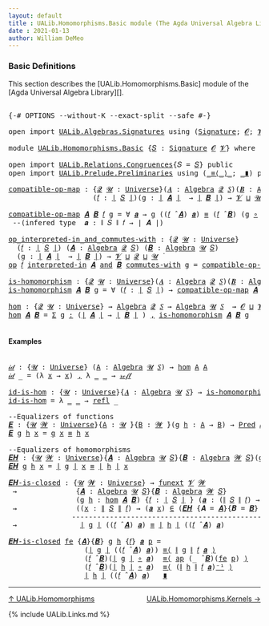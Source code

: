 ```yaml
---
layout: default
title : UALib.Homomorphisms.Basic module (The Agda Universal Algebra Library)
date : 2021-01-13
author: William DeMeo
---
```


### <a id="basic-definitions">Basic Definitions</a>

This section describes the [UALib.Homomorphisms.Basic] module of the [Agda Universal Algebra Library][].

<pre class="Agda">

<a id="317" class="Symbol">{-#</a> <a id="321" class="Keyword">OPTIONS</a> <a id="329" class="Pragma">--without-K</a> <a id="341" class="Pragma">--exact-split</a> <a id="355" class="Pragma">--safe</a> <a id="362" class="Symbol">#-}</a>

<a id="367" class="Keyword">open</a> <a id="372" class="Keyword">import</a> <a id="379" href="UALib.Algebras.Signatures.html" class="Module">UALib.Algebras.Signatures</a> <a id="405" class="Keyword">using</a> <a id="411" class="Symbol">(</a><a id="412" href="UALib.Algebras.Signatures.html#802" class="Function">Signature</a><a id="421" class="Symbol">;</a> <a id="423" href="universes.html#613" class="Generalizable">𝓞</a><a id="424" class="Symbol">;</a> <a id="426" href="universes.html#617" class="Generalizable">𝓥</a><a id="427" class="Symbol">)</a>

<a id="430" class="Keyword">module</a> <a id="437" href="UALib.Homomorphisms.Basic.html" class="Module">UALib.Homomorphisms.Basic</a> <a id="463" class="Symbol">{</a><a id="464" href="UALib.Homomorphisms.Basic.html#464" class="Bound">𝑆</a> <a id="466" class="Symbol">:</a> <a id="468" href="UALib.Algebras.Signatures.html#802" class="Function">Signature</a> <a id="478" href="universes.html#613" class="Generalizable">𝓞</a> <a id="480" href="universes.html#617" class="Generalizable">𝓥</a><a id="481" class="Symbol">}</a> <a id="483" class="Keyword">where</a>

<a id="490" class="Keyword">open</a> <a id="495" class="Keyword">import</a> <a id="502" href="UALib.Relations.Congruences.html" class="Module">UALib.Relations.Congruences</a><a id="529" class="Symbol">{</a><a id="530" class="Argument">𝑆</a> <a id="532" class="Symbol">=</a> <a id="534" href="UALib.Homomorphisms.Basic.html#464" class="Bound">𝑆</a><a id="535" class="Symbol">}</a> <a id="537" class="Keyword">public</a>
<a id="544" class="Keyword">open</a> <a id="549" class="Keyword">import</a> <a id="556" href="UALib.Prelude.Preliminaries.html" class="Module">UALib.Prelude.Preliminaries</a> <a id="584" class="Keyword">using</a> <a id="590" class="Symbol">(</a><a id="591" href="MGS-MLTT.html#5997" class="Function Operator">_≡⟨_⟩_</a><a id="597" class="Symbol">;</a> <a id="599" href="MGS-MLTT.html#6079" class="Function Operator">_∎</a><a id="601" class="Symbol">)</a> <a id="603" class="Keyword">public</a>

<a id="compatible-op-map"></a><a id="611" href="UALib.Homomorphisms.Basic.html#611" class="Function">compatible-op-map</a> <a id="629" class="Symbol">:</a> <a id="631" class="Symbol">{</a><a id="632" href="UALib.Homomorphisms.Basic.html#632" class="Bound">𝓠</a> <a id="634" href="UALib.Homomorphisms.Basic.html#634" class="Bound">𝓤</a> <a id="636" class="Symbol">:</a> <a id="638" href="universes.html#551" class="Function">Universe</a><a id="646" class="Symbol">}(</a><a id="648" href="UALib.Homomorphisms.Basic.html#648" class="Bound">𝑨</a> <a id="650" class="Symbol">:</a> <a id="652" href="UALib.Algebras.Algebras.html#1471" class="Function">Algebra</a> <a id="660" href="UALib.Homomorphisms.Basic.html#632" class="Bound">𝓠</a> <a id="662" href="UALib.Homomorphisms.Basic.html#464" class="Bound">𝑆</a><a id="663" class="Symbol">)(</a><a id="665" href="UALib.Homomorphisms.Basic.html#665" class="Bound">𝑩</a> <a id="667" class="Symbol">:</a> <a id="669" href="UALib.Algebras.Algebras.html#1471" class="Function">Algebra</a> <a id="677" href="UALib.Homomorphisms.Basic.html#634" class="Bound">𝓤</a> <a id="679" href="UALib.Homomorphisms.Basic.html#464" class="Bound">𝑆</a><a id="680" class="Symbol">)</a>
                    <a id="702" class="Symbol">(</a><a id="703" href="UALib.Homomorphisms.Basic.html#703" class="Bound">𝑓</a> <a id="705" class="Symbol">:</a> <a id="707" href="UALib.Prelude.Preliminaries.html#7503" class="Function Operator">∣</a> <a id="709" href="UALib.Homomorphisms.Basic.html#464" class="Bound">𝑆</a> <a id="711" href="UALib.Prelude.Preliminaries.html#7503" class="Function Operator">∣</a><a id="712" class="Symbol">)(</a><a id="714" href="UALib.Homomorphisms.Basic.html#714" class="Bound">g</a> <a id="716" class="Symbol">:</a> <a id="718" href="UALib.Prelude.Preliminaries.html#7503" class="Function Operator">∣</a> <a id="720" href="UALib.Homomorphisms.Basic.html#648" class="Bound">𝑨</a> <a id="722" href="UALib.Prelude.Preliminaries.html#7503" class="Function Operator">∣</a>  <a id="725" class="Symbol">→</a> <a id="727" href="UALib.Prelude.Preliminaries.html#7503" class="Function Operator">∣</a> <a id="729" href="UALib.Homomorphisms.Basic.html#665" class="Bound">𝑩</a> <a id="731" href="UALib.Prelude.Preliminaries.html#7503" class="Function Operator">∣</a><a id="732" class="Symbol">)</a> <a id="734" class="Symbol">→</a> <a id="736" href="UALib.Homomorphisms.Basic.html#480" class="Bound">𝓥</a> <a id="738" href="Agda.Primitive.html#636" class="Function Operator">⊔</a> <a id="740" href="UALib.Homomorphisms.Basic.html#634" class="Bound">𝓤</a> <a id="742" href="Agda.Primitive.html#636" class="Function Operator">⊔</a> <a id="744" href="UALib.Homomorphisms.Basic.html#632" class="Bound">𝓠</a> <a id="746" href="universes.html#758" class="Function Operator">̇</a>

<a id="749" href="UALib.Homomorphisms.Basic.html#611" class="Function">compatible-op-map</a> <a id="767" href="UALib.Homomorphisms.Basic.html#767" class="Bound">𝑨</a> <a id="769" href="UALib.Homomorphisms.Basic.html#769" class="Bound">𝑩</a> <a id="771" href="UALib.Homomorphisms.Basic.html#771" class="Bound">𝑓</a> <a id="773" href="UALib.Homomorphisms.Basic.html#773" class="Bound">g</a> <a id="775" class="Symbol">=</a> <a id="777" class="Symbol">∀</a> <a id="779" href="UALib.Homomorphisms.Basic.html#779" class="Bound">𝒂</a> <a id="781" class="Symbol">→</a> <a id="783" href="UALib.Homomorphisms.Basic.html#773" class="Bound">g</a> <a id="785" class="Symbol">((</a><a id="787" href="UALib.Homomorphisms.Basic.html#771" class="Bound">𝑓</a> <a id="789" href="UALib.Algebras.Algebras.html#3348" class="Function Operator">̂</a> <a id="791" href="UALib.Homomorphisms.Basic.html#767" class="Bound">𝑨</a><a id="792" class="Symbol">)</a> <a id="794" href="UALib.Homomorphisms.Basic.html#779" class="Bound">𝒂</a><a id="795" class="Symbol">)</a> <a id="797" href="UALib.Prelude.Preliminaries.html#5508" class="Datatype Operator">≡</a> <a id="799" class="Symbol">(</a><a id="800" href="UALib.Homomorphisms.Basic.html#771" class="Bound">𝑓</a> <a id="802" href="UALib.Algebras.Algebras.html#3348" class="Function Operator">̂</a> <a id="804" href="UALib.Homomorphisms.Basic.html#769" class="Bound">𝑩</a><a id="805" class="Symbol">)</a> <a id="807" class="Symbol">(</a><a id="808" href="UALib.Homomorphisms.Basic.html#773" class="Bound">g</a> <a id="810" href="MGS-MLTT.html#3813" class="Function Operator">∘</a> <a id="812" href="UALib.Homomorphisms.Basic.html#779" class="Bound">𝒂</a><a id="813" class="Symbol">)</a>
 <a id="816" class="Comment">--(infered type  𝒂 : ∥ 𝑆 ∥ 𝑓 → ∣ 𝑨 ∣)</a>

<a id="op_interpreted-in_and_commutes-with"></a><a id="855" href="UALib.Homomorphisms.Basic.html#855" class="Function Operator">op_interpreted-in_and_commutes-with</a> <a id="891" class="Symbol">:</a> <a id="893" class="Symbol">{</a><a id="894" href="UALib.Homomorphisms.Basic.html#894" class="Bound">𝓠</a> <a id="896" href="UALib.Homomorphisms.Basic.html#896" class="Bound">𝓤</a> <a id="898" class="Symbol">:</a> <a id="900" href="universes.html#551" class="Function">Universe</a><a id="908" class="Symbol">}</a>
  <a id="912" class="Symbol">(</a><a id="913" href="UALib.Homomorphisms.Basic.html#913" class="Bound">𝑓</a> <a id="915" class="Symbol">:</a> <a id="917" href="UALib.Prelude.Preliminaries.html#7503" class="Function Operator">∣</a> <a id="919" href="UALib.Homomorphisms.Basic.html#464" class="Bound">𝑆</a> <a id="921" href="UALib.Prelude.Preliminaries.html#7503" class="Function Operator">∣</a><a id="922" class="Symbol">)</a> <a id="924" class="Symbol">(</a><a id="925" href="UALib.Homomorphisms.Basic.html#925" class="Bound">𝑨</a> <a id="927" class="Symbol">:</a> <a id="929" href="UALib.Algebras.Algebras.html#1471" class="Function">Algebra</a> <a id="937" href="UALib.Homomorphisms.Basic.html#894" class="Bound">𝓠</a> <a id="939" href="UALib.Homomorphisms.Basic.html#464" class="Bound">𝑆</a><a id="940" class="Symbol">)</a> <a id="942" class="Symbol">(</a><a id="943" href="UALib.Homomorphisms.Basic.html#943" class="Bound">𝑩</a> <a id="945" class="Symbol">:</a> <a id="947" href="UALib.Algebras.Algebras.html#1471" class="Function">Algebra</a> <a id="955" href="UALib.Homomorphisms.Basic.html#896" class="Bound">𝓤</a> <a id="957" href="UALib.Homomorphisms.Basic.html#464" class="Bound">𝑆</a><a id="958" class="Symbol">)</a>
  <a id="962" class="Symbol">(</a><a id="963" href="UALib.Homomorphisms.Basic.html#963" class="Bound">g</a> <a id="965" class="Symbol">:</a> <a id="967" href="UALib.Prelude.Preliminaries.html#7503" class="Function Operator">∣</a> <a id="969" href="UALib.Homomorphisms.Basic.html#925" class="Bound">𝑨</a> <a id="971" href="UALib.Prelude.Preliminaries.html#7503" class="Function Operator">∣</a>  <a id="974" class="Symbol">→</a> <a id="976" href="UALib.Prelude.Preliminaries.html#7503" class="Function Operator">∣</a> <a id="978" href="UALib.Homomorphisms.Basic.html#943" class="Bound">𝑩</a> <a id="980" href="UALib.Prelude.Preliminaries.html#7503" class="Function Operator">∣</a><a id="981" class="Symbol">)</a> <a id="983" class="Symbol">→</a> <a id="985" href="UALib.Homomorphisms.Basic.html#480" class="Bound">𝓥</a> <a id="987" href="Agda.Primitive.html#636" class="Function Operator">⊔</a> <a id="989" href="UALib.Homomorphisms.Basic.html#894" class="Bound">𝓠</a> <a id="991" href="Agda.Primitive.html#636" class="Function Operator">⊔</a> <a id="993" href="UALib.Homomorphisms.Basic.html#896" class="Bound">𝓤</a> <a id="995" href="universes.html#758" class="Function Operator">̇</a>
<a id="997" href="UALib.Homomorphisms.Basic.html#855" class="Function Operator">op</a> <a id="1000" href="UALib.Homomorphisms.Basic.html#1000" class="Bound">𝑓</a> <a id="1002" href="UALib.Homomorphisms.Basic.html#855" class="Function Operator">interpreted-in</a> <a id="1017" href="UALib.Homomorphisms.Basic.html#1017" class="Bound">𝑨</a> <a id="1019" href="UALib.Homomorphisms.Basic.html#855" class="Function Operator">and</a> <a id="1023" href="UALib.Homomorphisms.Basic.html#1023" class="Bound">𝑩</a> <a id="1025" href="UALib.Homomorphisms.Basic.html#855" class="Function Operator">commutes-with</a> <a id="1039" href="UALib.Homomorphisms.Basic.html#1039" class="Bound">g</a> <a id="1041" class="Symbol">=</a> <a id="1043" href="UALib.Homomorphisms.Basic.html#611" class="Function">compatible-op-map</a> <a id="1061" href="UALib.Homomorphisms.Basic.html#1017" class="Bound">𝑨</a> <a id="1063" href="UALib.Homomorphisms.Basic.html#1023" class="Bound">𝑩</a> <a id="1065" href="UALib.Homomorphisms.Basic.html#1000" class="Bound">𝑓</a> <a id="1067" href="UALib.Homomorphisms.Basic.html#1039" class="Bound">g</a>

<a id="is-homomorphism"></a><a id="1070" href="UALib.Homomorphisms.Basic.html#1070" class="Function">is-homomorphism</a> <a id="1086" class="Symbol">:</a> <a id="1088" class="Symbol">{</a><a id="1089" href="UALib.Homomorphisms.Basic.html#1089" class="Bound">𝓠</a> <a id="1091" href="UALib.Homomorphisms.Basic.html#1091" class="Bound">𝓤</a> <a id="1093" class="Symbol">:</a> <a id="1095" href="universes.html#551" class="Function">Universe</a><a id="1103" class="Symbol">}(</a><a id="1105" href="UALib.Homomorphisms.Basic.html#1105" class="Bound">𝑨</a> <a id="1107" class="Symbol">:</a> <a id="1109" href="UALib.Algebras.Algebras.html#1471" class="Function">Algebra</a> <a id="1117" href="UALib.Homomorphisms.Basic.html#1089" class="Bound">𝓠</a> <a id="1119" href="UALib.Homomorphisms.Basic.html#464" class="Bound">𝑆</a><a id="1120" class="Symbol">)(</a><a id="1122" href="UALib.Homomorphisms.Basic.html#1122" class="Bound">𝑩</a> <a id="1124" class="Symbol">:</a> <a id="1126" href="UALib.Algebras.Algebras.html#1471" class="Function">Algebra</a> <a id="1134" href="UALib.Homomorphisms.Basic.html#1091" class="Bound">𝓤</a> <a id="1136" href="UALib.Homomorphisms.Basic.html#464" class="Bound">𝑆</a><a id="1137" class="Symbol">)</a> <a id="1139" class="Symbol">→</a> <a id="1141" class="Symbol">(</a><a id="1142" href="UALib.Prelude.Preliminaries.html#7503" class="Function Operator">∣</a> <a id="1144" href="UALib.Homomorphisms.Basic.html#1105" class="Bound">𝑨</a> <a id="1146" href="UALib.Prelude.Preliminaries.html#7503" class="Function Operator">∣</a> <a id="1148" class="Symbol">→</a> <a id="1150" href="UALib.Prelude.Preliminaries.html#7503" class="Function Operator">∣</a> <a id="1152" href="UALib.Homomorphisms.Basic.html#1122" class="Bound">𝑩</a> <a id="1154" href="UALib.Prelude.Preliminaries.html#7503" class="Function Operator">∣</a><a id="1155" class="Symbol">)</a> <a id="1157" class="Symbol">→</a> <a id="1159" href="UALib.Homomorphisms.Basic.html#478" class="Bound">𝓞</a> <a id="1161" href="Agda.Primitive.html#636" class="Function Operator">⊔</a> <a id="1163" href="UALib.Homomorphisms.Basic.html#480" class="Bound">𝓥</a> <a id="1165" href="Agda.Primitive.html#636" class="Function Operator">⊔</a> <a id="1167" href="UALib.Homomorphisms.Basic.html#1089" class="Bound">𝓠</a> <a id="1169" href="Agda.Primitive.html#636" class="Function Operator">⊔</a> <a id="1171" href="UALib.Homomorphisms.Basic.html#1091" class="Bound">𝓤</a> <a id="1173" href="universes.html#758" class="Function Operator">̇</a>
<a id="1175" href="UALib.Homomorphisms.Basic.html#1070" class="Function">is-homomorphism</a> <a id="1191" href="UALib.Homomorphisms.Basic.html#1191" class="Bound">𝑨</a> <a id="1193" href="UALib.Homomorphisms.Basic.html#1193" class="Bound">𝑩</a> <a id="1195" href="UALib.Homomorphisms.Basic.html#1195" class="Bound">g</a> <a id="1197" class="Symbol">=</a> <a id="1199" class="Symbol">∀</a> <a id="1201" class="Symbol">(</a><a id="1202" href="UALib.Homomorphisms.Basic.html#1202" class="Bound">𝑓</a> <a id="1204" class="Symbol">:</a> <a id="1206" href="UALib.Prelude.Preliminaries.html#7503" class="Function Operator">∣</a> <a id="1208" href="UALib.Homomorphisms.Basic.html#464" class="Bound">𝑆</a> <a id="1210" href="UALib.Prelude.Preliminaries.html#7503" class="Function Operator">∣</a><a id="1211" class="Symbol">)</a> <a id="1213" class="Symbol">→</a> <a id="1215" href="UALib.Homomorphisms.Basic.html#611" class="Function">compatible-op-map</a> <a id="1233" href="UALib.Homomorphisms.Basic.html#1191" class="Bound">𝑨</a> <a id="1235" href="UALib.Homomorphisms.Basic.html#1193" class="Bound">𝑩</a> <a id="1237" href="UALib.Homomorphisms.Basic.html#1202" class="Bound">𝑓</a> <a id="1239" href="UALib.Homomorphisms.Basic.html#1195" class="Bound">g</a>

<a id="hom"></a><a id="1242" href="UALib.Homomorphisms.Basic.html#1242" class="Function">hom</a> <a id="1246" class="Symbol">:</a> <a id="1248" class="Symbol">{</a><a id="1249" href="UALib.Homomorphisms.Basic.html#1249" class="Bound">𝓠</a> <a id="1251" href="UALib.Homomorphisms.Basic.html#1251" class="Bound">𝓤</a> <a id="1253" class="Symbol">:</a> <a id="1255" href="universes.html#551" class="Function">Universe</a><a id="1263" class="Symbol">}</a> <a id="1265" class="Symbol">→</a> <a id="1267" href="UALib.Algebras.Algebras.html#1471" class="Function">Algebra</a> <a id="1275" href="UALib.Homomorphisms.Basic.html#1249" class="Bound">𝓠</a> <a id="1277" href="UALib.Homomorphisms.Basic.html#464" class="Bound">𝑆</a> <a id="1279" class="Symbol">→</a> <a id="1281" href="UALib.Algebras.Algebras.html#1471" class="Function">Algebra</a> <a id="1289" href="UALib.Homomorphisms.Basic.html#1251" class="Bound">𝓤</a> <a id="1291" href="UALib.Homomorphisms.Basic.html#464" class="Bound">𝑆</a>  <a id="1294" class="Symbol">→</a> <a id="1296" href="UALib.Homomorphisms.Basic.html#478" class="Bound">𝓞</a> <a id="1298" href="Agda.Primitive.html#636" class="Function Operator">⊔</a> <a id="1300" href="UALib.Homomorphisms.Basic.html#480" class="Bound">𝓥</a> <a id="1302" href="Agda.Primitive.html#636" class="Function Operator">⊔</a> <a id="1304" href="UALib.Homomorphisms.Basic.html#1249" class="Bound">𝓠</a> <a id="1306" href="Agda.Primitive.html#636" class="Function Operator">⊔</a> <a id="1308" href="UALib.Homomorphisms.Basic.html#1251" class="Bound">𝓤</a> <a id="1310" href="universes.html#758" class="Function Operator">̇</a>
<a id="1312" href="UALib.Homomorphisms.Basic.html#1242" class="Function">hom</a> <a id="1316" href="UALib.Homomorphisms.Basic.html#1316" class="Bound">𝑨</a> <a id="1318" href="UALib.Homomorphisms.Basic.html#1318" class="Bound">𝑩</a> <a id="1320" class="Symbol">=</a> <a id="1322" href="MGS-MLTT.html#3074" class="Function">Σ</a> <a id="1324" href="UALib.Homomorphisms.Basic.html#1324" class="Bound">g</a> <a id="1326" href="MGS-MLTT.html#3074" class="Function">꞉</a> <a id="1328" class="Symbol">(</a><a id="1329" href="UALib.Prelude.Preliminaries.html#7503" class="Function Operator">∣</a> <a id="1331" href="UALib.Homomorphisms.Basic.html#1316" class="Bound">𝑨</a> <a id="1333" href="UALib.Prelude.Preliminaries.html#7503" class="Function Operator">∣</a> <a id="1335" class="Symbol">→</a> <a id="1337" href="UALib.Prelude.Preliminaries.html#7503" class="Function Operator">∣</a> <a id="1339" href="UALib.Homomorphisms.Basic.html#1318" class="Bound">𝑩</a> <a id="1341" href="UALib.Prelude.Preliminaries.html#7503" class="Function Operator">∣</a> <a id="1343" class="Symbol">)</a> <a id="1345" href="MGS-MLTT.html#3074" class="Function">,</a> <a id="1347" href="UALib.Homomorphisms.Basic.html#1070" class="Function">is-homomorphism</a> <a id="1363" href="UALib.Homomorphisms.Basic.html#1316" class="Bound">𝑨</a> <a id="1365" href="UALib.Homomorphisms.Basic.html#1318" class="Bound">𝑩</a> <a id="1367" href="UALib.Homomorphisms.Basic.html#1324" class="Bound">g</a>

</pre>

#### Examples

<pre class="Agda">

<a id="𝒾𝒹"></a><a id="1411" href="UALib.Homomorphisms.Basic.html#1411" class="Function">𝒾𝒹</a> <a id="1414" class="Symbol">:</a> <a id="1416" class="Symbol">{</a><a id="1417" href="UALib.Homomorphisms.Basic.html#1417" class="Bound">𝓤</a> <a id="1419" class="Symbol">:</a> <a id="1421" href="universes.html#551" class="Function">Universe</a><a id="1429" class="Symbol">}</a> <a id="1431" class="Symbol">(</a><a id="1432" href="UALib.Homomorphisms.Basic.html#1432" class="Bound">A</a> <a id="1434" class="Symbol">:</a> <a id="1436" href="UALib.Algebras.Algebras.html#1471" class="Function">Algebra</a> <a id="1444" href="UALib.Homomorphisms.Basic.html#1417" class="Bound">𝓤</a> <a id="1446" href="UALib.Homomorphisms.Basic.html#464" class="Bound">𝑆</a><a id="1447" class="Symbol">)</a> <a id="1449" class="Symbol">→</a> <a id="1451" href="UALib.Homomorphisms.Basic.html#1242" class="Function">hom</a> <a id="1455" href="UALib.Homomorphisms.Basic.html#1432" class="Bound">A</a> <a id="1457" href="UALib.Homomorphisms.Basic.html#1432" class="Bound">A</a>
<a id="1459" href="UALib.Homomorphisms.Basic.html#1411" class="Function">𝒾𝒹</a> <a id="1462" class="Symbol">_</a> <a id="1464" class="Symbol">=</a> <a id="1466" class="Symbol">(λ</a> <a id="1469" href="UALib.Homomorphisms.Basic.html#1469" class="Bound">x</a> <a id="1471" class="Symbol">→</a> <a id="1473" href="UALib.Homomorphisms.Basic.html#1469" class="Bound">x</a><a id="1474" class="Symbol">)</a> <a id="1476" href="UALib.Prelude.Preliminaries.html#5617" class="InductiveConstructor Operator">,</a> <a id="1478" class="Symbol">λ</a> <a id="1480" href="UALib.Homomorphisms.Basic.html#1480" class="Bound">_</a> <a id="1482" href="UALib.Homomorphisms.Basic.html#1482" class="Bound">_</a> <a id="1484" class="Symbol">→</a> <a id="1486" href="UALib.Prelude.Preliminaries.html#5522" class="InductiveConstructor">𝓇ℯ𝒻𝓁</a>

<a id="id-is-hom"></a><a id="1492" href="UALib.Homomorphisms.Basic.html#1492" class="Function">id-is-hom</a> <a id="1502" class="Symbol">:</a> <a id="1504" class="Symbol">{</a><a id="1505" href="UALib.Homomorphisms.Basic.html#1505" class="Bound">𝓤</a> <a id="1507" class="Symbol">:</a> <a id="1509" href="universes.html#551" class="Function">Universe</a><a id="1517" class="Symbol">}{</a><a id="1519" href="UALib.Homomorphisms.Basic.html#1519" class="Bound">𝑨</a> <a id="1521" class="Symbol">:</a> <a id="1523" href="UALib.Algebras.Algebras.html#1471" class="Function">Algebra</a> <a id="1531" href="UALib.Homomorphisms.Basic.html#1505" class="Bound">𝓤</a> <a id="1533" href="UALib.Homomorphisms.Basic.html#464" class="Bound">𝑆</a><a id="1534" class="Symbol">}</a> <a id="1536" class="Symbol">→</a> <a id="1538" href="UALib.Homomorphisms.Basic.html#1070" class="Function">is-homomorphism</a> <a id="1554" href="UALib.Homomorphisms.Basic.html#1519" class="Bound">𝑨</a> <a id="1556" href="UALib.Homomorphisms.Basic.html#1519" class="Bound">𝑨</a> <a id="1558" class="Symbol">(</a><a id="1559" href="MGS-MLTT.html#3778" class="Function">𝑖𝑑</a> <a id="1562" href="UALib.Prelude.Preliminaries.html#7503" class="Function Operator">∣</a> <a id="1564" href="UALib.Homomorphisms.Basic.html#1519" class="Bound">𝑨</a> <a id="1566" href="UALib.Prelude.Preliminaries.html#7503" class="Function Operator">∣</a><a id="1567" class="Symbol">)</a>
<a id="1569" href="UALib.Homomorphisms.Basic.html#1492" class="Function">id-is-hom</a> <a id="1579" class="Symbol">=</a> <a id="1581" class="Symbol">λ</a> <a id="1583" href="UALib.Homomorphisms.Basic.html#1583" class="Bound">_</a> <a id="1585" href="UALib.Homomorphisms.Basic.html#1585" class="Bound">_</a> <a id="1587" class="Symbol">→</a> <a id="1589" href="UALib.Prelude.Preliminaries.html#5544" class="InductiveConstructor">refl</a> <a id="1594" class="Symbol">_</a>

<a id="1597" class="Comment">--Equalizers of functions</a>
<a id="𝑬"></a><a id="1623" href="UALib.Homomorphisms.Basic.html#1623" class="Function">𝑬</a> <a id="1625" class="Symbol">:</a> <a id="1627" class="Symbol">{</a><a id="1628" href="UALib.Homomorphisms.Basic.html#1628" class="Bound">𝓤</a> <a id="1630" href="UALib.Homomorphisms.Basic.html#1630" class="Bound">𝓦</a> <a id="1632" class="Symbol">:</a> <a id="1634" href="universes.html#551" class="Function">Universe</a><a id="1642" class="Symbol">}{</a><a id="1644" href="UALib.Homomorphisms.Basic.html#1644" class="Bound">A</a> <a id="1646" class="Symbol">:</a> <a id="1648" href="UALib.Homomorphisms.Basic.html#1628" class="Bound">𝓤</a> <a id="1650" href="universes.html#758" class="Function Operator">̇</a><a id="1651" class="Symbol">}{</a><a id="1653" href="UALib.Homomorphisms.Basic.html#1653" class="Bound">B</a> <a id="1655" class="Symbol">:</a> <a id="1657" href="UALib.Homomorphisms.Basic.html#1630" class="Bound">𝓦</a> <a id="1659" href="universes.html#758" class="Function Operator">̇</a><a id="1660" class="Symbol">}(</a><a id="1662" href="UALib.Homomorphisms.Basic.html#1662" class="Bound">g</a> <a id="1664" href="UALib.Homomorphisms.Basic.html#1664" class="Bound">h</a> <a id="1666" class="Symbol">:</a> <a id="1668" href="UALib.Homomorphisms.Basic.html#1644" class="Bound">A</a> <a id="1670" class="Symbol">→</a> <a id="1672" href="UALib.Homomorphisms.Basic.html#1653" class="Bound">B</a><a id="1673" class="Symbol">)</a> <a id="1675" class="Symbol">→</a> <a id="1677" href="UALib.Relations.Unary.html#748" class="Function">Pred</a> <a id="1682" href="UALib.Homomorphisms.Basic.html#1644" class="Bound">A</a> <a id="1684" href="UALib.Homomorphisms.Basic.html#1630" class="Bound">𝓦</a>
<a id="1686" href="UALib.Homomorphisms.Basic.html#1623" class="Function">𝑬</a> <a id="1688" href="UALib.Homomorphisms.Basic.html#1688" class="Bound">g</a> <a id="1690" href="UALib.Homomorphisms.Basic.html#1690" class="Bound">h</a> <a id="1692" href="UALib.Homomorphisms.Basic.html#1692" class="Bound">x</a> <a id="1694" class="Symbol">=</a> <a id="1696" href="UALib.Homomorphisms.Basic.html#1688" class="Bound">g</a> <a id="1698" href="UALib.Homomorphisms.Basic.html#1692" class="Bound">x</a> <a id="1700" href="UALib.Prelude.Preliminaries.html#5508" class="Datatype Operator">≡</a> <a id="1702" href="UALib.Homomorphisms.Basic.html#1690" class="Bound">h</a> <a id="1704" href="UALib.Homomorphisms.Basic.html#1692" class="Bound">x</a>

<a id="1707" class="Comment">--Equalizers of homomorphisms</a>
<a id="𝑬𝑯"></a><a id="1737" href="UALib.Homomorphisms.Basic.html#1737" class="Function">𝑬𝑯</a> <a id="1740" class="Symbol">:</a> <a id="1742" class="Symbol">{</a><a id="1743" href="UALib.Homomorphisms.Basic.html#1743" class="Bound">𝓤</a> <a id="1745" href="UALib.Homomorphisms.Basic.html#1745" class="Bound">𝓦</a> <a id="1747" class="Symbol">:</a> <a id="1749" href="universes.html#551" class="Function">Universe</a><a id="1757" class="Symbol">}{</a><a id="1759" href="UALib.Homomorphisms.Basic.html#1759" class="Bound">𝑨</a> <a id="1761" class="Symbol">:</a> <a id="1763" href="UALib.Algebras.Algebras.html#1471" class="Function">Algebra</a> <a id="1771" href="UALib.Homomorphisms.Basic.html#1743" class="Bound">𝓤</a> <a id="1773" href="UALib.Homomorphisms.Basic.html#464" class="Bound">𝑆</a><a id="1774" class="Symbol">}{</a><a id="1776" href="UALib.Homomorphisms.Basic.html#1776" class="Bound">𝑩</a> <a id="1778" class="Symbol">:</a> <a id="1780" href="UALib.Algebras.Algebras.html#1471" class="Function">Algebra</a> <a id="1788" href="UALib.Homomorphisms.Basic.html#1745" class="Bound">𝓦</a> <a id="1790" href="UALib.Homomorphisms.Basic.html#464" class="Bound">𝑆</a><a id="1791" class="Symbol">}(</a><a id="1793" href="UALib.Homomorphisms.Basic.html#1793" class="Bound">g</a> <a id="1795" href="UALib.Homomorphisms.Basic.html#1795" class="Bound">h</a> <a id="1797" class="Symbol">:</a> <a id="1799" href="UALib.Homomorphisms.Basic.html#1242" class="Function">hom</a> <a id="1803" href="UALib.Homomorphisms.Basic.html#1759" class="Bound">𝑨</a> <a id="1805" href="UALib.Homomorphisms.Basic.html#1776" class="Bound">𝑩</a><a id="1806" class="Symbol">)</a> <a id="1808" class="Symbol">→</a> <a id="1810" href="UALib.Relations.Unary.html#748" class="Function">Pred</a> <a id="1815" href="UALib.Prelude.Preliminaries.html#7503" class="Function Operator">∣</a> <a id="1817" href="UALib.Homomorphisms.Basic.html#1759" class="Bound">𝑨</a> <a id="1819" href="UALib.Prelude.Preliminaries.html#7503" class="Function Operator">∣</a> <a id="1821" href="UALib.Homomorphisms.Basic.html#1745" class="Bound">𝓦</a>
<a id="1823" href="UALib.Homomorphisms.Basic.html#1737" class="Function">𝑬𝑯</a> <a id="1826" href="UALib.Homomorphisms.Basic.html#1826" class="Bound">g</a> <a id="1828" href="UALib.Homomorphisms.Basic.html#1828" class="Bound">h</a> <a id="1830" href="UALib.Homomorphisms.Basic.html#1830" class="Bound">x</a> <a id="1832" class="Symbol">=</a> <a id="1834" href="UALib.Prelude.Preliminaries.html#7503" class="Function Operator">∣</a> <a id="1836" href="UALib.Homomorphisms.Basic.html#1826" class="Bound">g</a> <a id="1838" href="UALib.Prelude.Preliminaries.html#7503" class="Function Operator">∣</a> <a id="1840" href="UALib.Homomorphisms.Basic.html#1830" class="Bound">x</a> <a id="1842" href="UALib.Prelude.Preliminaries.html#5508" class="Datatype Operator">≡</a> <a id="1844" href="UALib.Prelude.Preliminaries.html#7503" class="Function Operator">∣</a> <a id="1846" href="UALib.Homomorphisms.Basic.html#1828" class="Bound">h</a> <a id="1848" href="UALib.Prelude.Preliminaries.html#7503" class="Function Operator">∣</a> <a id="1850" href="UALib.Homomorphisms.Basic.html#1830" class="Bound">x</a>

<a id="𝑬𝑯-is-closed"></a><a id="1853" href="UALib.Homomorphisms.Basic.html#1853" class="Function">𝑬𝑯-is-closed</a> <a id="1866" class="Symbol">:</a> <a id="1868" class="Symbol">{</a><a id="1869" href="UALib.Homomorphisms.Basic.html#1869" class="Bound">𝓤</a> <a id="1871" href="UALib.Homomorphisms.Basic.html#1871" class="Bound">𝓦</a> <a id="1873" class="Symbol">:</a> <a id="1875" href="universes.html#551" class="Function">Universe</a><a id="1883" class="Symbol">}</a> <a id="1885" class="Symbol">→</a> <a id="1887" href="MGS-FunExt-from-Univalence.html#393" class="Function">funext</a> <a id="1894" href="UALib.Homomorphisms.Basic.html#480" class="Bound">𝓥</a> <a id="1896" href="UALib.Homomorphisms.Basic.html#1871" class="Bound">𝓦</a>
 <a id="1899" class="Symbol">→</a>              <a id="1914" class="Symbol">{</a><a id="1915" href="UALib.Homomorphisms.Basic.html#1915" class="Bound">𝑨</a> <a id="1917" class="Symbol">:</a> <a id="1919" href="UALib.Algebras.Algebras.html#1471" class="Function">Algebra</a> <a id="1927" href="UALib.Homomorphisms.Basic.html#1869" class="Bound">𝓤</a> <a id="1929" href="UALib.Homomorphisms.Basic.html#464" class="Bound">𝑆</a><a id="1930" class="Symbol">}{</a><a id="1932" href="UALib.Homomorphisms.Basic.html#1932" class="Bound">𝑩</a> <a id="1934" class="Symbol">:</a> <a id="1936" href="UALib.Algebras.Algebras.html#1471" class="Function">Algebra</a> <a id="1944" href="UALib.Homomorphisms.Basic.html#1871" class="Bound">𝓦</a> <a id="1946" href="UALib.Homomorphisms.Basic.html#464" class="Bound">𝑆</a><a id="1947" class="Symbol">}</a>
                <a id="1965" class="Symbol">(</a><a id="1966" href="UALib.Homomorphisms.Basic.html#1966" class="Bound">g</a> <a id="1968" href="UALib.Homomorphisms.Basic.html#1968" class="Bound">h</a> <a id="1970" class="Symbol">:</a> <a id="1972" href="UALib.Homomorphisms.Basic.html#1242" class="Function">hom</a> <a id="1976" href="UALib.Homomorphisms.Basic.html#1915" class="Bound">𝑨</a> <a id="1978" href="UALib.Homomorphisms.Basic.html#1932" class="Bound">𝑩</a><a id="1979" class="Symbol">)</a> <a id="1981" class="Symbol">{</a><a id="1982" href="UALib.Homomorphisms.Basic.html#1982" class="Bound">𝑓</a> <a id="1984" class="Symbol">:</a> <a id="1986" href="UALib.Prelude.Preliminaries.html#7503" class="Function Operator">∣</a> <a id="1988" href="UALib.Homomorphisms.Basic.html#464" class="Bound">𝑆</a> <a id="1990" href="UALib.Prelude.Preliminaries.html#7503" class="Function Operator">∣</a> <a id="1992" class="Symbol">}</a> <a id="1994" class="Symbol">(</a><a id="1995" href="UALib.Homomorphisms.Basic.html#1995" class="Bound">𝒂</a> <a id="1997" class="Symbol">:</a> <a id="1999" class="Symbol">(</a><a id="2000" href="UALib.Prelude.Preliminaries.html#7581" class="Function Operator">∥</a> <a id="2002" href="UALib.Homomorphisms.Basic.html#464" class="Bound">𝑆</a> <a id="2004" href="UALib.Prelude.Preliminaries.html#7581" class="Function Operator">∥</a> <a id="2006" href="UALib.Homomorphisms.Basic.html#1982" class="Bound">𝑓</a><a id="2007" class="Symbol">)</a> <a id="2009" class="Symbol">→</a> <a id="2011" href="UALib.Prelude.Preliminaries.html#7503" class="Function Operator">∣</a> <a id="2013" href="UALib.Homomorphisms.Basic.html#1915" class="Bound">𝑨</a> <a id="2015" href="UALib.Prelude.Preliminaries.html#7503" class="Function Operator">∣</a><a id="2016" class="Symbol">)</a>
 <a id="2019" class="Symbol">→</a>              <a id="2034" class="Symbol">((</a><a id="2036" href="UALib.Homomorphisms.Basic.html#2036" class="Bound">x</a> <a id="2038" class="Symbol">:</a> <a id="2040" href="UALib.Prelude.Preliminaries.html#7581" class="Function Operator">∥</a> <a id="2042" href="UALib.Homomorphisms.Basic.html#464" class="Bound">𝑆</a> <a id="2044" href="UALib.Prelude.Preliminaries.html#7581" class="Function Operator">∥</a> <a id="2046" href="UALib.Homomorphisms.Basic.html#1982" class="Bound">𝑓</a><a id="2047" class="Symbol">)</a> <a id="2049" class="Symbol">→</a> <a id="2051" class="Symbol">(</a><a id="2052" href="UALib.Homomorphisms.Basic.html#1995" class="Bound">𝒂</a> <a id="2054" href="UALib.Homomorphisms.Basic.html#2036" class="Bound">x</a><a id="2055" class="Symbol">)</a> <a id="2057" href="UALib.Relations.Unary.html#945" class="Function Operator">∈</a> <a id="2059" class="Symbol">(</a><a id="2060" href="UALib.Homomorphisms.Basic.html#1737" class="Function">𝑬𝑯</a> <a id="2063" class="Symbol">{</a><a id="2064" class="Argument">𝑨</a> <a id="2066" class="Symbol">=</a> <a id="2068" href="UALib.Homomorphisms.Basic.html#1915" class="Bound">𝑨</a><a id="2069" class="Symbol">}{</a><a id="2071" class="Argument">𝑩</a> <a id="2073" class="Symbol">=</a> <a id="2075" href="UALib.Homomorphisms.Basic.html#1932" class="Bound">𝑩</a><a id="2076" class="Symbol">}</a> <a id="2078" href="UALib.Homomorphisms.Basic.html#1966" class="Bound">g</a> <a id="2080" href="UALib.Homomorphisms.Basic.html#1968" class="Bound">h</a><a id="2081" class="Symbol">))</a>
               <a id="2099" class="Comment">--------------------------------------------------</a>
 <a id="2151" class="Symbol">→</a>               <a id="2167" href="UALib.Prelude.Preliminaries.html#7503" class="Function Operator">∣</a> <a id="2169" href="UALib.Homomorphisms.Basic.html#1966" class="Bound">g</a> <a id="2171" href="UALib.Prelude.Preliminaries.html#7503" class="Function Operator">∣</a> <a id="2173" class="Symbol">((</a><a id="2175" href="UALib.Homomorphisms.Basic.html#1982" class="Bound">𝑓</a> <a id="2177" href="UALib.Algebras.Algebras.html#3348" class="Function Operator">̂</a> <a id="2179" href="UALib.Homomorphisms.Basic.html#1915" class="Bound">𝑨</a><a id="2180" class="Symbol">)</a> <a id="2182" href="UALib.Homomorphisms.Basic.html#1995" class="Bound">𝒂</a><a id="2183" class="Symbol">)</a> <a id="2185" href="UALib.Prelude.Preliminaries.html#5508" class="Datatype Operator">≡</a> <a id="2187" href="UALib.Prelude.Preliminaries.html#7503" class="Function Operator">∣</a> <a id="2189" href="UALib.Homomorphisms.Basic.html#1968" class="Bound">h</a> <a id="2191" href="UALib.Prelude.Preliminaries.html#7503" class="Function Operator">∣</a> <a id="2193" class="Symbol">((</a><a id="2195" href="UALib.Homomorphisms.Basic.html#1982" class="Bound">𝑓</a> <a id="2197" href="UALib.Algebras.Algebras.html#3348" class="Function Operator">̂</a> <a id="2199" href="UALib.Homomorphisms.Basic.html#1915" class="Bound">𝑨</a><a id="2200" class="Symbol">)</a> <a id="2202" href="UALib.Homomorphisms.Basic.html#1995" class="Bound">𝒂</a><a id="2203" class="Symbol">)</a>

<a id="2206" href="UALib.Homomorphisms.Basic.html#1853" class="Function">𝑬𝑯-is-closed</a> <a id="2219" href="UALib.Homomorphisms.Basic.html#2219" class="Bound">fe</a> <a id="2222" class="Symbol">{</a><a id="2223" href="UALib.Homomorphisms.Basic.html#2223" class="Bound">𝑨</a><a id="2224" class="Symbol">}{</a><a id="2226" href="UALib.Homomorphisms.Basic.html#2226" class="Bound">𝑩</a><a id="2227" class="Symbol">}</a> <a id="2229" href="UALib.Homomorphisms.Basic.html#2229" class="Bound">g</a> <a id="2231" href="UALib.Homomorphisms.Basic.html#2231" class="Bound">h</a> <a id="2233" class="Symbol">{</a><a id="2234" href="UALib.Homomorphisms.Basic.html#2234" class="Bound">𝑓</a><a id="2235" class="Symbol">}</a> <a id="2237" href="UALib.Homomorphisms.Basic.html#2237" class="Bound">𝒂</a> <a id="2239" href="UALib.Homomorphisms.Basic.html#2239" class="Bound">p</a> <a id="2241" class="Symbol">=</a>
                  <a id="2261" class="Symbol">(</a><a id="2262" href="UALib.Prelude.Preliminaries.html#7503" class="Function Operator">∣</a> <a id="2264" href="UALib.Homomorphisms.Basic.html#2229" class="Bound">g</a> <a id="2266" href="UALib.Prelude.Preliminaries.html#7503" class="Function Operator">∣</a> <a id="2268" class="Symbol">((</a><a id="2270" href="UALib.Homomorphisms.Basic.html#2234" class="Bound">𝑓</a> <a id="2272" href="UALib.Algebras.Algebras.html#3348" class="Function Operator">̂</a> <a id="2274" href="UALib.Homomorphisms.Basic.html#2223" class="Bound">𝑨</a><a id="2275" class="Symbol">)</a> <a id="2277" href="UALib.Homomorphisms.Basic.html#2237" class="Bound">𝒂</a><a id="2278" class="Symbol">))</a> <a id="2281" href="MGS-MLTT.html#5997" class="Function Operator">≡⟨</a> <a id="2284" href="UALib.Prelude.Preliminaries.html#7581" class="Function Operator">∥</a> <a id="2286" href="UALib.Homomorphisms.Basic.html#2229" class="Bound">g</a> <a id="2288" href="UALib.Prelude.Preliminaries.html#7581" class="Function Operator">∥</a> <a id="2290" href="UALib.Homomorphisms.Basic.html#2234" class="Bound">𝑓</a> <a id="2292" href="UALib.Homomorphisms.Basic.html#2237" class="Bound">𝒂</a> <a id="2294" href="MGS-MLTT.html#5997" class="Function Operator">⟩</a>
                  <a id="2314" class="Symbol">(</a><a id="2315" href="UALib.Homomorphisms.Basic.html#2234" class="Bound">𝑓</a> <a id="2317" href="UALib.Algebras.Algebras.html#3348" class="Function Operator">̂</a> <a id="2319" href="UALib.Homomorphisms.Basic.html#2226" class="Bound">𝑩</a><a id="2320" class="Symbol">)(</a><a id="2322" href="UALib.Prelude.Preliminaries.html#7503" class="Function Operator">∣</a> <a id="2324" href="UALib.Homomorphisms.Basic.html#2229" class="Bound">g</a> <a id="2326" href="UALib.Prelude.Preliminaries.html#7503" class="Function Operator">∣</a> <a id="2328" href="MGS-MLTT.html#3813" class="Function Operator">∘</a> <a id="2330" href="UALib.Homomorphisms.Basic.html#2237" class="Bound">𝒂</a><a id="2331" class="Symbol">)</a>  <a id="2334" href="MGS-MLTT.html#5997" class="Function Operator">≡⟨</a> <a id="2337" href="MGS-MLTT.html#6613" class="Function">ap</a> <a id="2340" class="Symbol">(_</a> <a id="2343" href="UALib.Algebras.Algebras.html#3348" class="Function Operator">̂</a> <a id="2345" href="UALib.Homomorphisms.Basic.html#2226" class="Bound">𝑩</a><a id="2346" class="Symbol">)(</a><a id="2348" href="UALib.Homomorphisms.Basic.html#2219" class="Bound">fe</a> <a id="2351" href="UALib.Homomorphisms.Basic.html#2239" class="Bound">p</a><a id="2352" class="Symbol">)</a> <a id="2354" href="MGS-MLTT.html#5997" class="Function Operator">⟩</a>
                  <a id="2374" class="Symbol">(</a><a id="2375" href="UALib.Homomorphisms.Basic.html#2234" class="Bound">𝑓</a> <a id="2377" href="UALib.Algebras.Algebras.html#3348" class="Function Operator">̂</a> <a id="2379" href="UALib.Homomorphisms.Basic.html#2226" class="Bound">𝑩</a><a id="2380" class="Symbol">)(</a><a id="2382" href="UALib.Prelude.Preliminaries.html#7503" class="Function Operator">∣</a> <a id="2384" href="UALib.Homomorphisms.Basic.html#2231" class="Bound">h</a> <a id="2386" href="UALib.Prelude.Preliminaries.html#7503" class="Function Operator">∣</a> <a id="2388" href="MGS-MLTT.html#3813" class="Function Operator">∘</a> <a id="2390" href="UALib.Homomorphisms.Basic.html#2237" class="Bound">𝒂</a><a id="2391" class="Symbol">)</a>  <a id="2394" href="MGS-MLTT.html#5997" class="Function Operator">≡⟨</a> <a id="2397" class="Symbol">(</a><a id="2398" href="UALib.Prelude.Preliminaries.html#7581" class="Function Operator">∥</a> <a id="2400" href="UALib.Homomorphisms.Basic.html#2231" class="Bound">h</a> <a id="2402" href="UALib.Prelude.Preliminaries.html#7581" class="Function Operator">∥</a> <a id="2404" href="UALib.Homomorphisms.Basic.html#2234" class="Bound">𝑓</a> <a id="2406" href="UALib.Homomorphisms.Basic.html#2237" class="Bound">𝒂</a><a id="2407" class="Symbol">)</a><a id="2408" href="MGS-MLTT.html#6125" class="Function Operator">⁻¹</a> <a id="2411" href="MGS-MLTT.html#5997" class="Function Operator">⟩</a>
                  <a id="2431" href="UALib.Prelude.Preliminaries.html#7503" class="Function Operator">∣</a> <a id="2433" href="UALib.Homomorphisms.Basic.html#2231" class="Bound">h</a> <a id="2435" href="UALib.Prelude.Preliminaries.html#7503" class="Function Operator">∣</a> <a id="2437" class="Symbol">((</a><a id="2439" href="UALib.Homomorphisms.Basic.html#2234" class="Bound">𝑓</a> <a id="2441" href="UALib.Algebras.Algebras.html#3348" class="Function Operator">̂</a> <a id="2443" href="UALib.Homomorphisms.Basic.html#2223" class="Bound">𝑨</a><a id="2444" class="Symbol">)</a> <a id="2446" href="UALib.Homomorphisms.Basic.html#2237" class="Bound">𝒂</a><a id="2447" class="Symbol">)</a>   <a id="2451" href="MGS-MLTT.html#6079" class="Function Operator">∎</a>
</pre>

--------------------------------------

[↑ UALib.Homomorphisms](UALib.Homomorphisms.html)
<span style="float:right;">[UALib.Homomorphisms.Kernels →](UALib.Homomorphisms.Kernels.html)</span>

{% include UALib.Links.md %}
